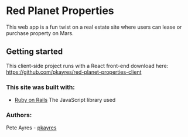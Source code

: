 # Red Planet Properties 

This web app is a fun twist on a real estate site where users can lease or purchase property on Mars.


## Getting started

This client-side project runs with a React front-end download here: 
https://github.com/pkayres/red-planet-properties-client


### This site was built with: 
- [Ruby on Rails](https://rubyonrails.org/) The JavaScript library used

### Authors: 

Pete Ayres - [pkayres](https://github.com/pkayres)


